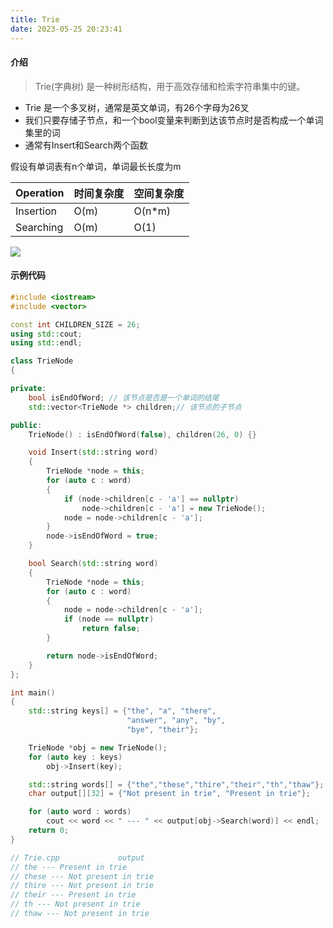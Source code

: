 ```yaml
---
title: Trie
date: 2023-05-25 20:23:41
---
```


#### 介绍

> Trie(字典树) 是一种树形结构，用于高效存储和检索字符串集中的键。

- Trie 是一个多叉树，通常是英文单词，有26个字母为26叉
- 我们只要存储子节点，和一个bool变量来判断到达该节点时是否构成一个单词集里的词
- 通常有Insert和Search两个函数

假设有单词表有n个单词，单词最长长度为m

|Operation|	时间复杂度|	空间复杂度|
| ----------- | ----------- |------------|
|Insertion|	O(m)	|O(n*m)|
|Searching|	O(m)	| O(1)|

![](https://cdn.jsdelivr.net/gh/talentstream/PictureCDN/OSTEP/20230525202618.png)

#### 示例代码

```c++
#include <iostream>
#include <vector>

const int CHILDREN_SIZE = 26;
using std::cout;
using std::endl;

class TrieNode
{

private:
    bool isEndOfWord; // 该节点是否是一个单词的结尾
    std::vector<TrieNode *> children;// 该节点的子节点

public:
    TrieNode() : isEndOfWord(false), children(26, 0) {}

    void Insert(std::string word)
    {
        TrieNode *node = this;
        for (auto c : word)
        {
            if (node->children[c - 'a'] == nullptr)
                node->children[c - 'a'] = new TrieNode();
            node = node->children[c - 'a'];
        }
        node->isEndOfWord = true;
    }

    bool Search(std::string word)
    {
        TrieNode *node = this;
        for (auto c : word)
        {
            node = node->children[c - 'a'];
            if (node == nullptr)
                return false;
        }

        return node->isEndOfWord;
    }
};

int main()
{
    std::string keys[] = {"the", "a", "there",
                          "answer", "any", "by",
                          "bye", "their"};

    TrieNode *obj = new TrieNode();
    for (auto key : keys)
        obj->Insert(key);

    std::string words[] = {"the","these","thire","their","th","thaw"};
    char output[][32] = {"Not present in trie", "Present in trie"};

    for (auto word : words)
        cout << word << " --- " << output[obj->Search(word)] << endl;
    return 0;
}

// Trie.cpp             output
// the --- Present in trie
// these --- Not present in trie
// thire --- Not present in trie
// their --- Present in trie
// th --- Not present in trie
// thaw --- Not present in trie
```
